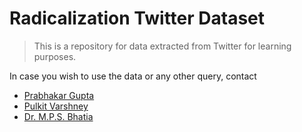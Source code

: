 # Radicalization Twitter Dataset

> This is a repository for data extracted from Twitter for learning purposes.

In case you wish to use the data or any other query, contact
 + [Prabhakar Gupta](mailto:prabhakargupta267@gmail.com) 
 + [Pulkit Varshney](mailto:pulkitvarshney186@gmail.com)
 + [Dr. M.P.S. Bhatia](mailto:bhatia.mps@gmail.com)
